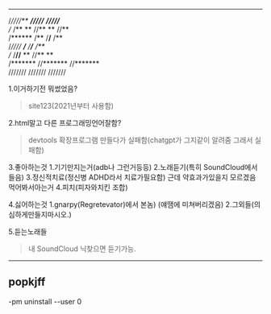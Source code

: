 




 ******     *******     *******    
/*////**   **/////**   **/////**   
/*   /**  **     //** **     //**  
/******  /**      /**/**      /**  
/*//// **/**      /**/**      /**  
/*    /**//**     ** //**     **   
/*******  //*******   //*******    
///////    ///////     ///////    













































1.이거하기전 뭐썼었음?
>site123(2021년부터 사용함)

2.html말고 다른 프로그래밍언어잘함?
>devtools 확장프로그램 만들다가 실패함(chatgpt가 그지같이 알려줌 그래서 실패함)

3.좋아하는것
1.기기만지는거(adb나 그런거등등)
2.노래듣기(특히 SoundCloud에서 들음)
3.정신적치료(정신병 ADHD라서 치료가필요함)
근데 약효과가있을지 모르겠음
먹어봐서아는거
4.피치(피자와치킨 조합)

4.싫어하는것
1.gnarpy(Regretevator)에서 본놈)
(얘땜에 미쳐버리겠음)
2.그외들(의심하게만들지마시오.)

5.듣는노래들
>내 SoundCloud 닉찾으면 듣기가능.
------------
popkjff
------------
-pm uninstall --user 0
